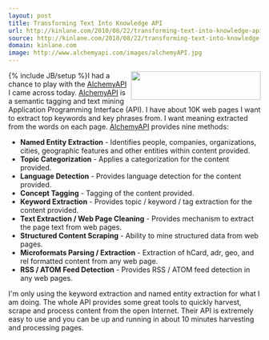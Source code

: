 ```yaml
---
layout: post
title: Transforming Text Into Knowledge API
url: http://kinlane.com/2010/08/22/transforming-text-into-knowledge-api/
source: http://kinlane.com/2010/08/22/transforming-text-into-knowledge-api/
domain: kinlane.com
image: http://www.alchemyapi.com/images/alchemyAPI.jpg
---
```

{% include JB/setup %}<a href="http://www.alchemyapi.com/" target="_blank"><img class="alignnone c1" title="AlchemyAPI" src="http://www.alchemyapi.com/images/alchemyAPI.jpg" alt="" width="259" height="57" align="right" /></a>I had a chance to play with the <a href="http://www.alchemyapi.com/" target="_blank">AlchemyAPI</a> I came across today. <a href="http://www.alchemyapi.com/" target="_blank">AlchemyAPI</a> is a semantic tagging and text mining Application Programming Interface (API). I have about 10K web pages I want to extract top keywords and key phrases from. I want meaning extracted from the words on each page. <a href="http://www.alchemyapi.com/" target="_blank">AlchemyAPI</a> provides nine methods:
<ul class="mainlist">
     <li>
          <strong>Named Entity Extraction</strong> - Identifies people, companies, organizations, cities, geographic features and other entities within content provided.
     </li>
     <li>
          <strong>Topic Categorization</strong> - Applies a categorization for the content provided.
     </li>
     <li>
          <strong>Language Detection</strong> - Provides language detection for the content provided.
     </li>
     <li>
          <strong>Concept Tagging</strong> - Tagging of the content provided.
     </li>
     <li>
          <strong>Keyword Extraction</strong> - Provides topic / keyword / tag extraction for the content provided.
     </li>
     <li>
          <strong>Text Extraction / Web Page Cleaning</strong> - Provides mechanism to extract the page text from web pages.
     </li>
     <li>
          <strong>Structured Content Scraping</strong> - Ability to mine structured data from web pages.
     </li>
     <li>
          <strong>Microformats Parsing / Extraction</strong> - Extraction of hCard, adr, geo, and rel formatted content from any web page.
     </li>
     <li>
          <strong>RSS / ATOM Feed Detection</strong> - Provides RSS / ATOM feed detection in any web pages.
     </li>
</ul>I'm only using the keyword extraction and named entity extraction for what I am doing. The whole API provides some great tools to quickly harvest, scrape and process content from the open Internet. Their API is extremely easy to use and you can be up and running in about 10 minutes harvesting and processing pages.